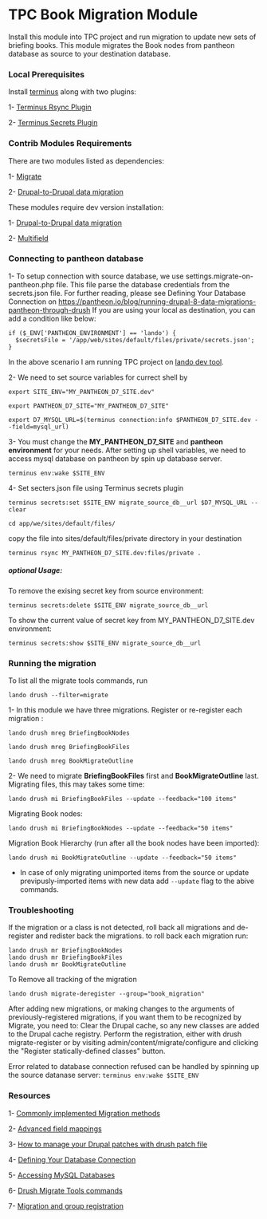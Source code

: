 # TPC Book Migration Module

Install this module into TPC project and run migration to update new sets of briefing books.
This module migrates the Book nodes from pantheon database as source to your destination database.

### Local Prerequisites
Install [terminus](https://pantheon.io/docs/terminus/install) along with two plugins:

1- [Terminus Rsync Plugin](https://github.com/pantheon-systems/terminus-rsync-plugin)

2- [Terminus Secrets Plugin](https://github.com/pantheon-systems/terminus-secrets-plugin)

### Contrib Modules Requirements
There are two modules listed as dependencies:

1- [Migrate](https://www.drupal.org/project/migrate)

2- [Drupal-to-Drupal data migration](https://www.drupal.org/project/migrate_d2d)

These modules require dev version installation:

1- [Drupal-to-Drupal data migration](https://www.drupal.org/project/migrate_d2d/releases/7.x-2.x-dev)

2- [Multifield](https://www.drupal.org/project/multifield/releases/7.x-1.x-dev)

### Connecting to pantheon database
1- To setup connection with source database, we use settings.migrate-on-pantheon.php file. This file parse the database credentials from the secrets.json file.
For further reading, please see Defining Your Database Connection on
https://pantheon.io/blog/running-drupal-8-data-migrations-pantheon-through-drush
If you are using your local as destination, you can add a condition like below:
```
if ($_ENV['PANTHEON_ENVIRONMENT'] == 'lando') {
  $secretsFile = '/app/web/sites/default/files/private/secrets.json';
}
```
In the above scenario I am running TPC project on [lando dev tool](https://docs.lando.dev/basics/).

2- We need to set source variables for currect shell by

`export SITE_ENV="MY_PANTHEON_D7_SITE.dev"`

`export PANTHEON_D7_SITE="MY_PANTHEON_D7_SITE"`

`export D7_MYSQL_URL=$(terminus connection:info $PANTHEON_D7_SITE.dev --field=mysql_url)`

3- You must change the __MY_PANTHEON_D7_SITE__ and __pantheon environment__ for your needs.
After setting up shell variables, we need to access mysql database on pantheon by spin up database server.

`terminus env:wake $SITE_ENV`

4- Set secters.json file using Terminus secrets plugin

`terminus secrets:set $SITE_ENV migrate_source_db__url $D7_MYSQL_URL --clear`

`cd app/we/sites/default/files/`

copy the file into sites/default/files/private directory in your destination

`terminus rsync MY_PANTHEON_D7_SITE.dev:files/private .`

##### optional Usage:
To remove the exising secret key from source environment:

`terminus secrets:delete $SITE_ENV migrate_source_db__url`

To show the current value of secret key from MY_PANTHEON_D7_SITE.dev environment:

`terminus secrets:show $SITE_ENV migrate_source_db__url`


### Running the migration

To list all the migrate tools commands, run

`lando drush --filter=migrate`

1- In this module we have three migrations. Register or re-register each migration :

`lando drush mreg BriefingBookNodes`

`lando drush mreg BriefingBookFiles`

`lando drush mreg BookMigrateOutline`

2- We need to migrate __BriefingBookFiles__ first and __BookMigrateOutline__ last.
Migrating files, this may takes some time:

`lando drush mi BriefingBookFiles --update --feedback="100 items"`

Migrating Book nodes:

`lando drush mi BriefingBookNodes --update --feedback="50 items"`

Migration Book Hierarchy (run after all the book nodes have been imported):

`lando drush mi BookMigrateOutline --update --feedback="50 items"`

* In case of only migrating unimported items from the source or update previpusly-imported items with new data add `--update` flag to the abive commands.

### Troubleshooting
If the migration or a class is not detected, roll back all migrations and de-register and redister back the migrations.
to roll back each migration run:
```
lando drush mr BriefingBookNodes
lando drush mr BriefingBookFiles
lando drush mr BookMigrateOutline
```
To Remove all tracking of the migration
```
lando drush migrate-deregister --group="book_migration"
```
After adding new migrations, or making changes to the arguments of previously-registered migrations, if you want them to be recognized by Migrate, you need to:
Clear the Drupal cache, so any new classes are added to the Drupal cache registry.
Perform the registration, either with drush migrate-register or by visiting admin/content/migrate/configure and clicking the "Register statically-defined classes" button.

Error related to database connection refused can be handled by spinning up the source datanase server:
`terminus env:wake $SITE_ENV`

### Resources

1- [Commonly implemented Migration methods](https://www.drupal.org/node/1132582)

2- [Advanced field mappings](https://www.drupal.org/node/1224042)

3- [How to manage your Drupal patches with drush patch file](https://chromatichq.com/blog/how-manage-your-drupal-patches-drush-patch-file)

4- [Defining Your Database Connection](https://pantheon.io/blog/running-drupal-8-data-migrations-pantheon-through-drush)

5- [Accessing MySQL Databases](https://pantheon.io/docs/mysql-access#troubleshooting-mysql-connections)

6- [Drush Migrate Tools commands](https://www.drupal.org/node/1561820)

7- [Migration and group registration](https://www.drupal.org/node/1824884)
